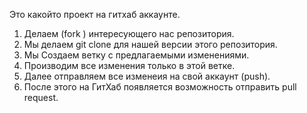 Это какойто проект на гитхаб аккаунте.

1. Делаем (fork ) интересующего нас репозитория.
2. Мы делаем git clone для нашей версии этого репозитория.
3. Мы Создаем ветку с предлагаемыми изменениями.
4. Производим все изменения только в этой ветке.
5. Далее отправляем все изменеия на свой аккаунт (push).
6. После этого на ГитХаб появляется возможность отправить pull request.